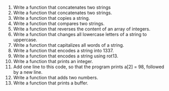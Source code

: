 1. Write a function that concatenates two strings
2. Write a function that concatenates two strings.
3. Write a function that copies a string.
4. Write a function that compares two strings.
5. Write a function that reverses the content of an array of integers.
6. Write a function that changes all lowercase letters of a string to uppercase.
7. Write a function that capitalizes all words of a string.
8. Write a function that encodes a string into 1337.
9. Write a function that encodes a string using rot13.
10. Write a function that prints an integer.
11. Add one line to this code, so that the program prints a[2] = 98, followed by a new line.
12. Write a function that adds two numbers.
13. Write a function that prints a buffer.
